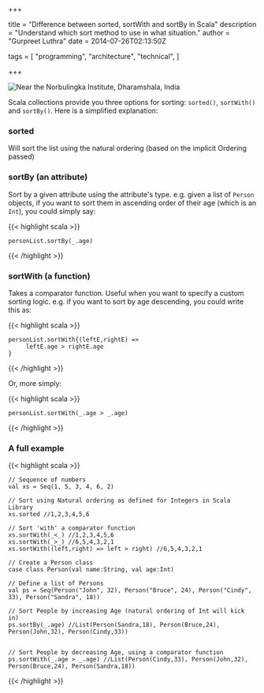 +++

title = "Difference between sorted, sortWith and sortBy in Scala"
description = "Understand which sort method to use in what situation."
author = "Gurpreet Luthra"
date = 2014-07-26T02:13:50Z

tags = [
    "programming",
    "architecture",
    "technical",
]

+++

![Near the Norbulingka Institute, Dharamshala, India](/images/general/orange-evening.jpg "Near the Norbulingka Institute, Dharamshala, India")

Scala collections provide you three options for sorting: `sorted()`, `sortWith()` and `sortBy()`. Here is a simplified explanation:

### sorted
Will sort the list using the natural ordering (based on the implicit Ordering passed)

### sortBy (an attribute)
Sort by a given attribute using the attribute's type.
e.g. given a list of `Person` objects, if you want to sort them in ascending order of their age
(which is an `Int`), you could simply say:

{{< highlight scala >}}

	personList.sortBy(_.age)

{{< /highlight >}}


### sortWith (a function)
Takes a comparator function. Useful when you want to specify a custom sorting logic.
e.g. if you want to sort by age descending, you could write this as:

{{< highlight scala >}}

	personList.sortWith{(leftE,rightE) =>
	     leftE.age > rightE.age
	}

{{< /highlight >}}

Or, more simply:

{{< highlight scala >}}

	personList.sortWith(_.age > _.age)

{{< /highlight >}}

### A full example

{{< highlight scala >}}

	// Sequence of numbers
	val xs = Seq(1, 5, 3, 4, 6, 2)

	// Sort using Natural ordering as defined for Integers in Scala Library
	xs.sorted //1,2,3,4,5,6

	// Sort 'with' a comparator function
	xs.sortWith(_<_) //1,2,3,4,5,6
	xs.sortWith(_>_) //6,5,4,3,2,1
	xs.sortWith((left,right) => left > right) //6,5,4,3,2,1

	// Create a Person class
	case class Person(val name:String, val age:Int)

	// Define a list of Persons
	val ps = Seq(Person("John", 32), Person("Bruce", 24), Person("Cindy", 33), Person("Sandra", 18))

	// Sort People by increasing Age (natural ordering of Int will kick in)
	ps.sortBy(_.age) //List(Person(Sandra,18), Person(Bruce,24), Person(John,32), Person(Cindy,33))


	// Sort People by decreasing Age, using a comparator function
	ps.sortWith(_.age > _.age) //List(Person(Cindy,33), Person(John,32), Person(Bruce,24), Person(Sandra,18))


{{< /highlight >}}